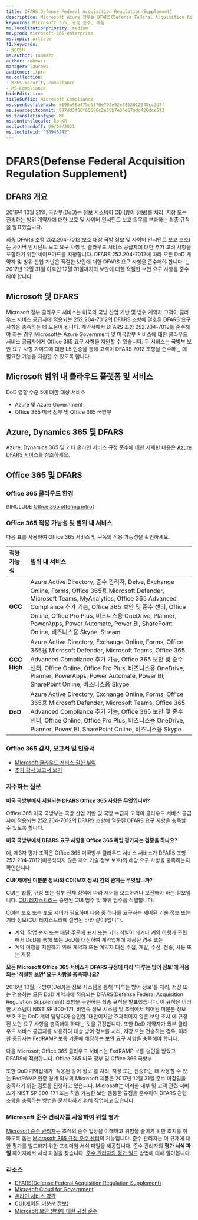 ```yaml
---
title: DFARS(Defense Federal Acquisition Regulation Supplement)
description: Microsoft Azure 정부는 DFARS(Defense Federal Acquisition Regulation) 요구 사항을 지원합니다.
keywords: Microsoft 365, 규정 준수, 제품
ms.localizationpriority: medium
ms.prod: microsoft-365-enterprise
ms.topic: article
f1.keywords:
- NOCSH
ms.author: robmazz
author: robmazz
manager: laurawi
audience: itpro
ms.collection:
- M365-security-compliance
- MS-Compliance
hideEdit: true
titleSuffix: Microsoft Compliance
ms.openlocfilehash: e190a98a475d6170e793e92e8052012048cc3d7f
ms.sourcegitcommit: 997dd3f66f65686c2e38b7e30e67add426dce5f3
ms.translationtype: MT
ms.contentlocale: ko-KR
ms.lasthandoff: 09/09/2021
ms.locfileid: "58948242"
---
```

# <a name="defense-federal-acquisition-regulation-supplement-dfars"></a>DFARS(Defense Federal Acquisition Regulation Supplement)

## <a name="dfars-overview"></a>DFARS 개요

2016년 10월 21일, 국방부(DoD)는 정보 시스템이 CDI(방어 정보)를 처리, 저장 또는 전송하는 방위 계약자에 대한 보호 및 사이버 인시던트 보고 의무를 부과하는 최종 규칙을 발표했습니다.  
  
최종 DFARS 조항 252.204-7012(보호 대상 국방 정보 및 사이버 인시던트 보고 보호)는 사이버 인시던트 보고 요구 사항 및 클라우드 서비스 공급자에 대한 추가 고려 사항을 포함하기 위한 세이프가드를 지정합니다. DFARS 252.204-7012에 따라 모든 DoD 계약자 및 방위 산업 기반은 적절한 보안에 대한 DFARS 요구 사항을 준수해야 합니다.'는 2017년 12월 31일 이후인 12월 31일까지의 보안에 대한 적절한 보안 요구 사항을 준수해야 합니다.

## <a name="microsoft-and-dfars"></a>Microsoft 및 DFARS

Microsoft 정부 클라우드 서비스는 미국의 국방 산업 기반 및 방위 계약자 고객이 클라우드 서비스 공급자에 적용되는 252.204-7012의 DFARS 조항에 열호된 DFARS 요구 사항을 충족하는 데 도움이 됩니다. 계약서에서 DFARS 조항 252.204-7012를 준수해야 하는 경우 Microsoft는 Azure Government 및 미국방부 서비스에 대한 클라우드 서비스 공급자에게 Office 365 요구 사항을 지원할 수 있습니다. 두 서비스는 국방부 보안 요구 사항 가이드에 대한 L5 인증을 통해 고객이 DFARS 7012 조항을 준수하는 데 필요한 기능을 지원할 수 있도록 합니다.  

## <a name="microsoft-in-scope-cloud-platforms--services"></a>Microsoft 범위 내 클라우드 플랫폼 및 서비스

DoD 영향 수준 5에 대한 대상 서비스

- Azure 및 Azure Government
- Office 365 미국 정부 및 Office 365 국방부

## <a name="azure-dynamics-365-and-dfars"></a>Azure, Dynamics 365 및 DFARS

Azure, Dynamics 365 및 기타 온라인 서비스 규정 준수에 대한 자세한 내용은 [Azure DFARS 서비스를 참조하세요.](/azure/compliance/offerings/offering-dfars)

## <a name="office-365-and-dfars"></a>Office 365 및 DFARS

### <a name="office-365-cloud-environments"></a>Office 365 클라우드 환경

[!INCLUDE [Office 365 offering intro](../includes/o365-offering-introduction.md)]

### <a name="office-365-applicability-and-in-scope-services"></a>Office 365 적용 가능성 및 범위 내 서비스

다음 표를 사용하여 Office 365 서비스 및 구독의 적용 가능성을 확인하세요.

| **적용 가능성** | **범위 내 서비스** |
|:------------------|:----------------------|
| **GCC** | Azure Active Directory, 준수 관리자, Delve, Exchange Online, Forms, Office 365용 Microsoft Defender, Microsoft Teams, MyAnalytics, Office 365 Advanced Compliance 추가 기능, Office 365 보안 및 준수 센터, Office Online, Office Pro Plus, 비즈니스용 OneDrive, Planner, PowerApps, Power Automate, Power BI, SharePoint Online, 비즈니스용 Skype, Stream |
| **GCC High** | Azure Active Directory, Exchange Online, Forms, Office 365용 Microsoft Defender, Microsoft Teams, Office 365 Advanced Compliance 추가 기능, Office 365 보안 및 준수 센터, Office Online, Office Pro Plus, 비즈니스용 OneDrive, Planner, PowerApps, Power Automate, Power BI, SharePoint Online, 비즈니스용 Skype |
| **DoD** | Azure Active Directory, Exchange Online, Forms, Office 365용 Microsoft Defender, Microsoft Teams, Office 365 Advanced Compliance 추가 기능, Office 365 보안 및 준수 센터, Office Online, Office Pro Plus, 비즈니스용 OneDrive, Planner, Power BI, SharePoint Online, 비즈니스용 Skype |

### <a name="office-365-audits-reports-and-certificates"></a>Office 365 감사, 보고서 및 인증서

- [Microsoft 클라우드 서비스 권한 부여](https://marketplace.fedramp.gov/index.html#/products?status=Compliant&sort=productName)
- [추가 감사 보고서 보기](https://aka.ms/auditreports)

### <a name="frequently-asked-questions"></a>자주하는 질문

**미국 국방부에서 지원되는 DFARS Office 365 사항은 무엇입니까?**

Office 365 미국 국방부는 국방 산업 기반 및 국방 수급자 고객이 클라우드 서비스 공급자에 적용되는 252.204-7012의 DFARS 조항에 열문된 DFARS 요구 사항을 충족할 수 있도록 합니다.

**미국 국방부에서 DFARS 요구 사항을 Office 365 독립 평가자는 검증을 하나요?**

예, 제3자 평가 조직은 Office 365 미국방부 클라우드 서비스 서비스가 DFARS 조항 252.204-7012(미분석되지 않은 제어 기술 정보 보호)의 해당 요구 사항을 충족하는지 확인합니다.

**CUI(제어된 미분분 정보)와 CDI(보호 정보) 간의 관계는 무엇입니까?**

CUI는 법률, 규정 또는 정부 전체 정책에 따라 제어를 보호하거나 보전해야 하는 정보입니다. [CUI 레지스트리는](https://www.archives.gov/cui/registry/category-list.html) 승인된 CUI 범주 및 하위 범주를 식별합니다.

CDI는 보호 또는 보도 제어가 필요하며 다음 중 하나를 요구하는 제어된 기술 정보 또는 기타 정보(CUI 레지스트리에 설명된 바와 같이)입니다.

- 계약, 작업 순서 또는 배달 주문에 표시 또는 기타 식별이 되거나 계약 이행과 관련해서 DoD를 통해 또는 DoD를 대신하여 계약업체에 제공된 경우 또는
- 계약 이행을 지원하기 위해 계약자 또는 계약자 대신 수집, 개발, 수신, 전송, 사용 또는 저장

**모든 Microsoft Office 365 서비스가 DFARS 규정에 따라 '다루는 방어 정보'에 적용되는 '적절한 보안' 요구 사항을 충족하나요?**

2016년 10월, 국방부(DoD)는 정보 시스템을 통해 '다루는 방어 정보'를 처리, 저장 또는 전송하는 모든 DoD 계약자에 적용되는 DFARS(Defense Federal Acquisition Regulation Supplement) 조항을 구현하는 최종 규칙을 발표했습니다. 이 규칙은 이러한 시스템이 NIST SP 800-171, 비연속 [](https://nvlpubs.nist.gov/nistpubs/SpecialPublications/NIST.SP.800-171.pdf)정보 시스템 및 조직에서 제어된 미분분 정보 보호 또는 DoD 계약 담당자가 승인한 '대안이지만 효과적이지 않은 보안 조치'에 규정된 보안 요구 사항을 충족해야 하다는 것을 규정합니다. 또한 DoD 계약자가 외부 클라우드 서비스 공급자를 사용하여 대상 방어 정보를 처리, 저장 또는 전송하는 경우, 이러한 공급자는 FedRAMP 보통 기준에 해당하는 보안 요구 사항을 충족해야 합니다.

다음 Microsoft Office 365 클라우드 서비스는 FedRAMP 보통 승인을 받았고 DFARS에 적합합니다. Office 365 미국 정부 및 Office 365 국방부.

또한 DoD 계약업체가 '적용된 방어 정보'를 처리, 저장 또는 전송하는 데 사용할 수 있는 FedRAMP 인증 경계 외부의 Microsoft 제품은 2017년 12월 31일 준수 마감일을 충족하기 위한 검토를 진행하고 있습니다. Microsoft는 이러한 내부 및 고객 관련 서비스가 NIST SP 800-171 또는 허용 가능한 보안 동등한 규정을 준수하여 DFARS 관련 조항을 충족하는 방법을 문서화하기 위해 작업하고 있습니다.

### <a name="use-microsoft-compliance-manager-to-assess-your-risk"></a>Microsoft 준수 관리자를 사용하여 위험 평가

[Microsoft 준수 관리자](/microsoft-365/compliance/compliance-manager)는 조직의 준수 입장을 이해하고 위험을 줄이기 위한 조치를 취하도록 돕는 [Microsoft 365 규정 준수 센터](/microsoft-365/compliance/microsoft-365-compliance-center)의 기능입니다. 준수 관리자는 이 규제에 대한 평가를 빌드하기 위한 프리미엄 서식 파일을 제공합니다. 준수 관리자의 **평가 서식 파일** 페이지에서 서식 파일을 찾습니다. [준수 관리자의 평가 빌드](/microsoft-365/compliance/compliance-manager-assessments) 방법에 대해 알아봅니다.

### <a name="resources"></a>리소스

- [DFARS(Defense Federal Acquisition Regulation Supplement)](https://www.acq.osd.mil/dpap/dars/dfarspgi/current/index.html)
- [Microsoft Cloud for Government](https://enterprise.microsoft.com/industries/government/start-your-microsoft-cloud-for-government-trial-today)
- [온라인 서비스 약관](https://www.microsoftvolumelicensing.com/DocumentSearch.aspx?Mode=3&DocumentTypeId=31)
- [CUI(제어된 미분분 정보)](https://www.archives.gov/cui/registry/category-list)
- [Microsoft 보안 센터에 대한 규정 준수](https://www.microsoft.com/trust-center/compliance/compliance-overview)
